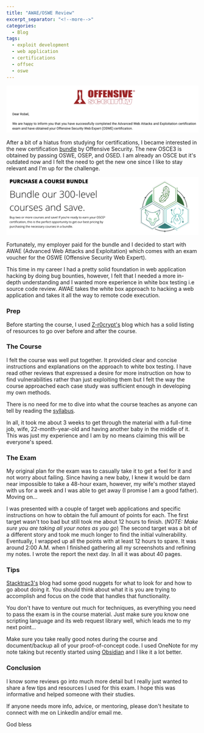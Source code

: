```yaml
---
title: "AWAE/OSWE Review"
excerpt_separator: "<!--more-->"
categories:
  - Blog
tags:
  - exploit development
  - web application
  - certifications
  - offsec
  - oswe
---
```

![image](https://github.com/x0rb3l/robelcampbell/blob/master/assets/images/oswe_passing_email.png?raw=true)

After a bit of a hiatus from studying for certifications, I became interested in the new certification [bundle](https://www.offensive-security.com/courses-and-certifications/bundles/) by Offensive Security. The new OSCE3 is obtained by passing OSWE, OSEP, and OSED. I am already an OSCE but it's outdated now and I felt the need to get the new one since I like to stay relevant and I'm up for the challenge.

![image](https://raw.githubusercontent.com/x0rb3l/robelcampbell/master/assets/images/offsec_bundle.png)

Fortunately, my employer paid for the bundle and I decided to start with AWAE (Advanced Web Attacks and Exploitation) which comes with an exam voucher for the OSWE (Offensive Security Web Expert). 

This time in my career I had a pretty solid foundation in web application hacking by doing bug bounties, however, I felt that I needed a more in-depth understanding and I wanted more experience in white box testing i.e source code review. AWAE takes the white box approach to hacking a web application and takes it all the way to remote code execution.

### Prep
Before starting the course, I used [Z-r0crypt's](https://z-r0crypt.github.io/blog/2020/01/22/oswe/awae-preparation/) blog which has a solid listing of resources to go over before and after the course.

### The Course
I felt the course was well put together. It provided clear and concise instructions and explanations on the approach to white box testing. I have read other reviews that expressed a desire for more instruction on how to find vulnerabilities rather than just exploiting them but I felt the way the course approached each case study was sufficient enough in developing my own methods. 

There is no need for me to dive into what the course teaches as anyone can tell by reading the [syllabus](https://www.offensive-security.com/documentation/awae-syllabus.pdf).

In all, it took me about 3 weeks to get through the material with a full-time job, wife, 22-month-year-old and having another baby in the middle of it. This was just my experience and I am by no means claiming this will be everyone's speed.

### The Exam
My original plan for the exam was to casually take it to get a feel for it and not worry about failing. Since having a new baby, I knew it would be darn near impossible to take a 48-hour exam, however, my wife's mother stayed with us for a week and I was able to get away (I promise I am a good father). Moving on...

I was presented with a couple of target web applications and specific instructions on how to obtain the full amount of points for each. The first target wasn't too bad but still took me about 12 hours to finish. (*NOTE: Make sure you are taking all your notes as you go*) The second target was a bit of a different story and took me much longer to find the initial vulnerability. Eventually, I wrapped up all the points with at least 12 hours to spare. It was around 2:00 A.M. when I finished gathering all my screenshots and refining my notes. I wrote the report the next day. In all it was about 40 pages.

### Tips
[Stacktrac3's](https://stacktrac3.co/oswe-review-awae-course/) blog had some good nuggets for what to look for and how to go about doing it. You should think about what it is you are trying to accomplish and focus on the code that handles that functionality.

You don't have to venture out much for techniques, as everything you need to pass the exam is in the course material. Just make sure you know one scripting language and its web request library well, which leads me to my next point...

Make sure you take really good notes during the course and document/backup all of your proof-of-concept code. I used OneNote for my note taking but recently started using  [Obsidian](https://obsidian.md/) and I like it a lot better.


### Conclusion
I know some reviews go into much more detail but I really just wanted to share a few tips and resources I used for this exam. I hope this was informative and helped someone with their studies.

If anyone needs more info, advice, or mentoring, please don't hesitate to connect with me on LinkedIn and/or email me.

God bless

